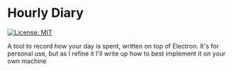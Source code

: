 # Hourly Diary

[![License: MIT](https://img.shields.io/badge/License-MIT-yellow.svg)](https://opensource.org/licenses/MIT)

A tool to record how your day is spent, written on top of Electron. It's for personal use, but as I refine it I'll write up how to best implement it on your own machine